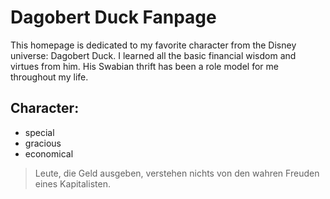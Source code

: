 # Dagobert Duck Fanpage

This homepage is dedicated to my favorite character from the Disney universe: Dagobert Duck.
I learned all the basic financial wisdom and virtues from him. His Swabian thrift has been a role model for me throughout my life. 

## Character:
* special
* gracious
* economical

> Leute, die Geld ausgeben, verstehen nichts von den wahren Freuden 
> eines Kapitalisten.

